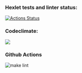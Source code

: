 ### Hexlet tests and linter status:

[![Actions Status](https://github.com/unInsomnia/backend-project-lvl1/workflows/hexlet-check/badge.svg)](https://github.com/unInsomnia/backend-project-lvl1/actions)

### Codeclimate:

<a href="https://codeclimate.com/github/unInsomnia/backend-project-lvl1/maintainability"><img src="https://api.codeclimate.com/v1/badges/191820a66afdd965436a/maintainability" /></a>

### Github Actions

![make lint](https://github.com/unInsomnia/backend-project-lvl1/blob/main/.github/workflows/makeLint.yml/badge.svg)
